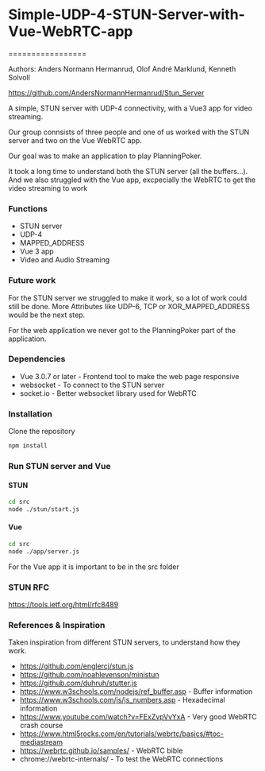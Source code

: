 # Simple-UDP-4-STUN-Server-with-Vue-WebRTC-app
=================

Authors: Anders Normann Hermanrud, Olof André Marklund, Kenneth Solvoll

https://github.com/AndersNormannHermanrud/Stun_Server

A simple, STUN server with UDP-4 connectivity, with a Vue3 app for video streaming.

Our group connsists of three people and one of us worked with the STUN server and two on the Vue WebRTC app.

Our goal was to make an application to play PlanningPoker.

It took a long time to understand both the STUN server (all the buffers...).
And we also struggled with the Vue app, excpecially the WebRTC to get the video streaming to work


### Functions

 * STUN server
 * UDP-4
 * MAPPED_ADDRESS
 * Vue 3 app
 * Video and Audio Streaming


### Future work

For the STUN server we struggled to make it work, so a lot of work could still be done.
More Attributes like UDP-6, TCP or XOR_MAPPED_ADDRESS would be the next step.

For the web application we never got to the PlanningPoker part of the application.


### Dependencies

 * Vue 3.0.7 or later   - Frontend tool to make the web page responsive
 * websocket            - To connect to the STUN server
 * socket.io            - Better websocket library used for WebRTC


### Installation

Clone the repository

```sh
npm install
```

### Run STUN server and Vue


#### STUN

```sh
cd src
node ./stun/start.js
```

#### Vue

```sh
cd src
node ./app/server.js
```

For the Vue app it  is important to be in the src folder

### STUN RFC

https://tools.ietf.org/html/rfc8489


### References & Inspiration

Taken inspiration from different STUN servers, to understand how they work.
* https://github.com/englercj/stun.js
* https://github.com/noahlevenson/ministun
* https://github.com/duhruh/stutter.js
* https://www.w3schools.com/nodejs/ref_buffer.asp - Buffer information
* https://www.w3schools.com/js/js_numbers.asp - Hexadecimal information
* https://www.youtube.com/watch?v=FExZvpVvYxA - Very good WebRTC crash course
* https://www.html5rocks.com/en/tutorials/webrtc/basics/#toc-mediastream
* https://webrtc.github.io/samples/ - WebRTC bible
* chrome://webrtc-internals/ - To test the WebRTC connections
